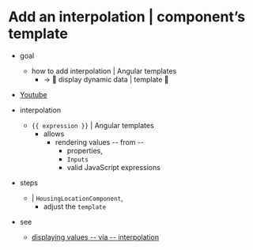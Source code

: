 # Add an interpolation | component’s template

* goal
  * how to add interpolation | Angular templates
    * -> 👀 display dynamic data | template 👀

* [Youtube](https://www.youtube.com/embed/eM3zi_n7lNs?si=IFAly3Ss8dwqFx8N&amp;start=338) 

* interpolation
  * `{{ expression }}` | Angular templates
    * allows
      * rendering values -- from --
        * properties,
        * `Inputs`
        * valid JavaScript expressions 

* steps
  * | `HousingLocationComponent`,
    * adjust the `template`

* see
  * [displaying values -- via -- interpolation](../../../../guide/templates/binding#render-dynamic-text-with-text-interpolation)
